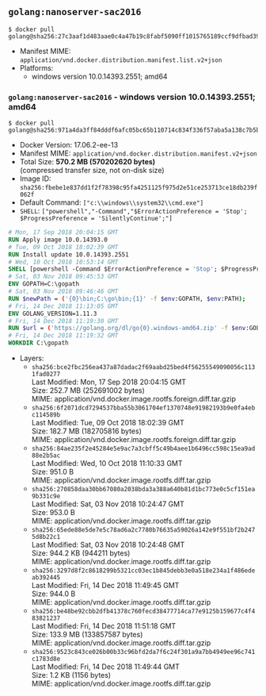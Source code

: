 ## `golang:nanoserver-sac2016`

```console
$ docker pull golang@sha256:27c3aaf1d483aae0c4a47b19c8fabf5090ff1015765189ccf9dfbad3937da183
```

-	Manifest MIME: `application/vnd.docker.distribution.manifest.list.v2+json`
-	Platforms:
	-	windows version 10.0.14393.2551; amd64

### `golang:nanoserver-sac2016` - windows version 10.0.14393.2551; amd64

```console
$ docker pull golang@sha256:971a4da3ff84dddf6afc05bc65b110714c834f336f57aba5a138c7b5b7756d54
```

-	Docker Version: 17.06.2-ee-13
-	Manifest MIME: `application/vnd.docker.distribution.manifest.v2+json`
-	Total Size: **570.2 MB (570202620 bytes)**  
	(compressed transfer size, not on-disk size)
-	Image ID: `sha256:fbebe1e837dd1f2f78398c95fa4251125f975d2e51ce253713ce18db239f062f`
-	Default Command: `["c:\\windows\\system32\\cmd.exe"]`
-	`SHELL`: `["powershell","-Command","$ErrorActionPreference = 'Stop'; $ProgressPreference = 'SilentlyContinue';"]`

```dockerfile
# Mon, 17 Sep 2018 20:04:15 GMT
RUN Apply image 10.0.14393.0
# Tue, 09 Oct 2018 18:02:39 GMT
RUN Install update 10.0.14393.2551
# Wed, 10 Oct 2018 10:53:14 GMT
SHELL [powershell -Command $ErrorActionPreference = 'Stop'; $ProgressPreference = 'SilentlyContinue';]
# Sat, 03 Nov 2018 09:45:53 GMT
ENV GOPATH=C:\gopath
# Sat, 03 Nov 2018 09:46:46 GMT
RUN $newPath = ('{0}\bin;C:\go\bin;{1}' -f $env:GOPATH, $env:PATH); 	Write-Host ('Updating PATH: {0}' -f $newPath); 	setx /M PATH $newPath;
# Fri, 14 Dec 2018 11:13:05 GMT
ENV GOLANG_VERSION=1.11.3
# Fri, 14 Dec 2018 11:19:30 GMT
RUN $url = ('https://golang.org/dl/go{0}.windows-amd64.zip' -f $env:GOLANG_VERSION); 	Write-Host ('Downloading {0} ...' -f $url); 	Invoke-WebRequest -Uri $url -OutFile 'go.zip'; 		$sha256 = 'bc168207115eb0686e226ed3708337b161946c1acb0437603e1221e94f2e1f0f'; 	Write-Host ('Verifying sha256 ({0}) ...' -f $sha256); 	if ((Get-FileHash go.zip -Algorithm sha256).Hash -ne $sha256) { 		Write-Host 'FAILED!'; 		exit 1; 	}; 		Write-Host 'Expanding ...'; 	Expand-Archive go.zip -DestinationPath C:\; 		Write-Host 'Verifying install ("go version") ...'; 	go version; 		Write-Host 'Removing ...'; 	Remove-Item go.zip -Force; 		Write-Host 'Complete.';
# Fri, 14 Dec 2018 11:19:32 GMT
WORKDIR C:\gopath
```

-	Layers:
	-	`sha256:bce2fbc256ea437a87dadac2f69aabd25bed4f56255549090056c1131fad0277`  
		Last Modified: Mon, 17 Sep 2018 20:04:15 GMT  
		Size: 252.7 MB (252691002 bytes)  
		MIME: application/vnd.docker.image.rootfs.foreign.diff.tar.gzip
	-	`sha256:6f2071dcd7294537bba55b3061704ef1370748e91982193b9e0fa4ebc114589b`  
		Last Modified: Tue, 09 Oct 2018 18:02:39 GMT  
		Size: 182.7 MB (182705816 bytes)  
		MIME: application/vnd.docker.image.rootfs.foreign.diff.tar.gzip
	-	`sha256:84ae235f2e45284e5e9ac7a3cbff5c49b4aee1b6496cc598c15ea9ad88e2b5ac`  
		Last Modified: Wed, 10 Oct 2018 11:10:33 GMT  
		Size: 951.0 B  
		MIME: application/vnd.docker.image.rootfs.diff.tar.gzip
	-	`sha256:270858daa30bb67080a2038bda3a388a640b81d1bc773e0c5cf151ea9b331c9e`  
		Last Modified: Sat, 03 Nov 2018 10:24:47 GMT  
		Size: 953.0 B  
		MIME: application/vnd.docker.image.rootfs.diff.tar.gzip
	-	`sha256:65ede88e5de7e5c78ad6a2c7780b76635a59026a142e9f551bf2b2475d8b22c1`  
		Last Modified: Sat, 03 Nov 2018 10:24:48 GMT  
		Size: 944.2 KB (944211 bytes)  
		MIME: application/vnd.docker.image.rootfs.diff.tar.gzip
	-	`sha256:3297d8f2c8618299b5321cc03ec1b845debb3e0a518e234a1f486edeab392445`  
		Last Modified: Fri, 14 Dec 2018 11:49:45 GMT  
		Size: 944.0 B  
		MIME: application/vnd.docker.image.rootfs.diff.tar.gzip
	-	`sha256:be48be92cbb2dfb41378c760fecd38477714ca77e9125b159677c4f483821237`  
		Last Modified: Fri, 14 Dec 2018 11:51:18 GMT  
		Size: 133.9 MB (133857587 bytes)  
		MIME: application/vnd.docker.image.rootfs.diff.tar.gzip
	-	`sha256:9523c843ce026b00b33c96bfd2da7f6c24f301a9a7bb4949ee96c741c1783d8e`  
		Last Modified: Fri, 14 Dec 2018 11:49:44 GMT  
		Size: 1.2 KB (1156 bytes)  
		MIME: application/vnd.docker.image.rootfs.diff.tar.gzip

